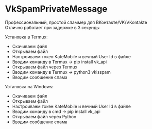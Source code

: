 # VkSpamPrivateMessage
Профессиональный, простой спаммер для ВКонтакте/VK/VKontakte
Отлично работает при задержке в 3 секунды

Установка в Termux:
   - Скачиваем файл
   - Открываем файл
   - Настроиваем токен KateMobile и вечный User Id в файле
   - Вводим команду в Termux -> pip install vk_api
   - Открываем файл через Termux
   - Вводим команду в Termux -> python3 vklsspam
   - Вводим сообщение спама
   
   Установка на Windows:
   - Скачиваем файл
   - Открываем файл
   - Настроиваем токен KateMobile и вечный User Id в файле
   - Вводим команду в cmd -> pip install vk_api
   - Открываем файл через Python
   - Вводим сообщение спама
